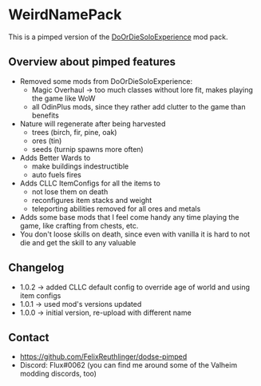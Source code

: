 # WeirdNamePack

This is a pimped version of the
[DoOrDieSoloExperience](https://valheim.thunderstore.io/package/Horem/DoOrDieSoloExperience/) mod pack.

## Overview about pimped features

* Removed some mods from DoOrDieSoloExperience:
  * Magic Overhaul -> too much classes without lore fit, makes playing the game like WoW
  * all OdinPlus mods, since they rather add clutter to the game than benefits
* Nature will regenerate after being harvested
    * trees (birch, fir, pine, oak)
    * ores (tin)
    * seeds (turnip spawns more often)
* Adds Better Wards to
    * make buildings indestructible
    * auto fuels fires
* Adds CLLC ItemConfigs for all the items to
    * not lose them on death
    * reconfigures item stacks and weight
    * teleporting abilities removed for all ores and metals
* Adds some base mods that I feel come handy any time playing the game, like crafting from chests, etc.
* You don't loose skills on death, since even with vanilla it is hard to not die and get the skill to any
  valuable

## Changelog

* 1.0.2 -> added CLLC default config to override age of world and using item configs
* 1.0.1 -> used mod's versions updated
* 1.0.0 -> initial version, re-upload with different name

## Contact

* https://github.com/FelixReuthlinger/dodse-pimped
* Discord: Flux#0062 (you can find me around some of the Valheim modding discords, too)
